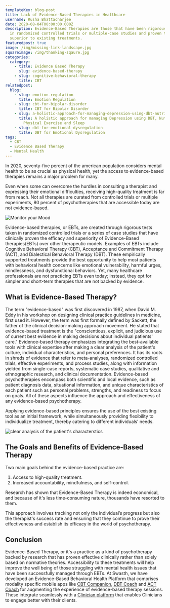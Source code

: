 ```yaml
---
templateKey: blog-post
title: Lack of Evidence-Based Therapies in Healthcare
username: Rusha Bhattacharjee
date: 2020-08-04T00:00:00.000Z
description: Evidence-Based Therapies are those that have been rigorously tested
  in randomized controlled trials or multiple-case studies and proven to be
  superior to existing treatments.
featuredpost: true
image: /img/missing-link-landscape.jpg
squareimage: /img/thanking-sqaure.jpg
categories:
  category:
    - title: Evidence Based Therapy
      slug: evidence-based-therapy
    - slug: cognitive-behavioral-therapy
      title: CBT
relatedpost:
  blog:
    - slug: emotion-regulation
      title: Emotion Regulation
    - slug: cbt-for-bipolar-disorder
      title: CBT for Bipolar Disorder
    - slug: a-holistic-approach-for-managing-depression-using-dbt-nutrition-hrv-and-physical-exercise
      title: A holistic approach for managing Depression using DBT, Nutrition, HRV,
        Physical Exercise and Sleep
    - slug: dbt-for-emotional-dysregulation
      title: DBT for Emotional Dysregulation
tags:
  - CBT
  - Evidence Based Therapy
  - Mental Health
---
```

<!--StartFragment-->

In 2020, seventy-five percent of the american population considers mental health to be as crucial as physical health, yet the access to evidence-based therapies remains a major problem for many.

Even when some can overcome the hurdles in consulting a therapist and expressing their emotional difficulties, receiving high-quality treatment is far from reach. Not all therapies are curated from controlled trials or multiple experiments, 80 percent of psychotherapies that are accessible today are not evidence-based.

![Monitor your Mood](/img/moods.jpg "Monitor your Mood")

Evidence-based therapies, or EBTs, are created through rigorous tests taken in randomized controlled trials or a series of case studies that have clinically proven the efficacy and superiority of Evidence-Based therapies(EBTs) over other therapeutic models. Examples of EBTs include Cognitive Behavioral Therapy (CBT), Acceptance and Commitment Therapy (ACT), and Dialectical Behavioral Therapy (DBT). These empirically supported treatments provide the best opportunity to help most patients with behavioral health concerns like emotional vulnerability, harmful urges, mindlessness, and dysfunctional behaviors. Yet, many healthcare professionals are not practicing EBTs even today; instead, they opt for simpler and short-term therapies that are not backed by evidence.

<!--StartFragment-->

## What is Evidence-Based Therapy?

The term "evidence-based" was first discovered in 1987, when David M. Eddy in his workshop on designing clinical practice guidelines in medicine, first used it. However, the term was first formally defined by Sackett, the father of the clinical decision-making approach movement. He stated that evidence-based treatment is the "conscientious, explicit, and judicious use of current best evidence in making decisions about individual patients' care." Evidence-based therapy emphasizes integrating the best-available tools with clinical expertise after making a clear analysis of the patient's culture, individual characteristics, and personal preferences. It has its roots in shreds of evidence that refer to meta-analyses, randomized controlled trials, effective experiments, and process studies, along with information yielded from single-case reports, systematic case studies, qualitative and ethnographic research, and clinical documentation. Evidence-based psychotherapies encompass both scientific and local evidence, such as patient diagnosis data, situational information, and unique characteristics of each patient such as personal problems, strengths, and readiness to focus on goals. All of these aspects influence the approach and effectiveness of any evidence-based psychotherapy.

Applying evidence-based principles ensures the use of the best existing tool as an initial framework, while simultaneously providing flexibility to individualize treatment, thereby catering to different individuals’ needs.

![clear analysis of the patient's characterstics](/img/watching.jpg "clear analysis of the patient's characterstics")

<!--StartFragment-->

## The Goals and Benefits of Evidence-Based Therapy

Two main goals behind the evidence-based practice are:

1. Access to high-quality treatment.
2. Increased accountability, mindfulness, and self-control.

<!--StartFragment-->

Research has shown that Evidence-Based Therapy is indeed economical, and because of it's less time-consuming nature, thousands have resorted to them.

This approach involves tracking not only the individual’s progress but also the therapist's success rate and ensuring that they continue to prove their effectiveness and establish its efficacy in the world of psychotherapy.

## Conclusion

Evidence-Based Therapy, or it's a  practice as a kind of psychotherapy backed by research that has proven effective clinically rather than solely based on normative theories. Accessibility to these treatments will help improve the well being of those struggling with mental health issues that have been successfully managed through EBTs. At Swasth, we have developed an Evidence-Based Behavioral Health Platform that comprises modality specific mobile apps like [CBT Companion](https://www.swasth.co/cbt-companion/), [DBT Coach](https://www.swasth.co/dbt-coach/) and [ACT Coach](https://www.swasth.co/act-coach) for augmenting the experience of evidence-based therapy sessions. These integrate seamlessly with a [Clinician platform](https://clinician.swasth.co) that enables Clinicians to engage better with their clients.

<!--EndFragment-->

<!--EndFragment-->

<!--EndFragment-->

<!--EndFragment-->